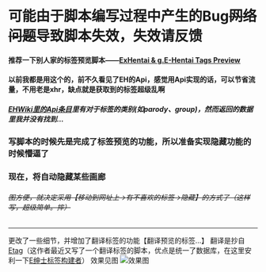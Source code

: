 # 可能由于脚本编写过程中产生的Bug<del>网络问题</del>导致脚本失效，失效请反馈

#### 推荐一下别人家的标签预览脚本——[ExHentai &amp; g.E-Hentai Tags Preview](https://greasyfork.org/zh-CN/scripts/4066)

#### 以前我都是用这个的，前不久看见了EH的Api，感觉用Api实现的话，可以节省流量，不用老是xhr，缺点就是获取到的标签超级乱啊

##### [EHWiki里的Api条目](https://ehwiki.org/wiki/API)里有对于标签的类别(如parody、group)，然而返回的数据里我并没有找到...

### 写脚本的时候先是完成了标签预览的功能，所以准备实现隐藏功能的时候懵逼了

### 现在，将自动隐藏某些画廊

<s>

###### 图方便，就决定采用【移动到网址上→有不喜欢的标签→隐藏】的方式了（这样写，超级简单。摔）
</s>

* * *

更改了一些细节，并增加了翻译标签的功能【翻译预览的标签...】
翻译是抄自[Etag](https://greasyfork.org/zh-CN/scripts/17966)（这作者最近又写了一个翻译标签的脚本，优点是统一了数据库，在这里安利一下[E绅士标签构建者](https://greasyfork.org/zh-CN/scripts/19619)）
效果见图
![效果图](https://greasyfork.org/system/screenshots/screenshots/000/004/192/original/1.png?1463291126)